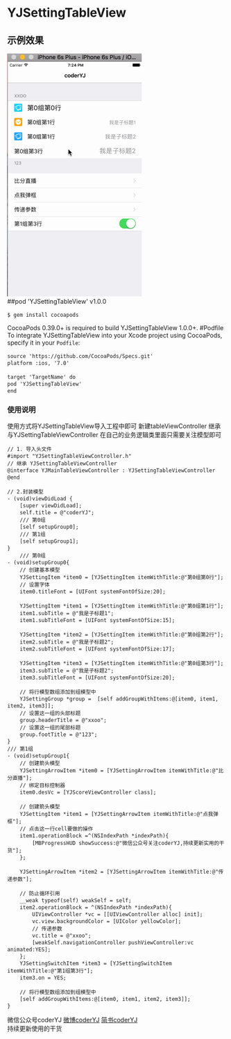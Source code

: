 # YJSettingTableView
## 示例效果
![coderYJ](1.gif)<br/>
##pod 'YJSettingTableView' v1.0.0
```
$ gem install cocoapods
``` 
CocoaPods 0.39.0+ is required to build YJSettingTableView 1.0.0+.
#Podfile</br>
To integrate YJSettingTableView into your Xcode project using CocoaPods, specify it in your `Podfile`:
```
source 'https://github.com/CocoaPods/Specs.git'
platform :ios, '7.0'

target 'TargetName' do
pod 'YJSettingTableView'
end
```

### 使用说明
使用方式将YJSettingTableView导入工程中即可
新建tableViewController 继承与YJSettingTableViewController
在自己的业务逻辑类里面只需要关注模型即可
```objc
// 1. 导入头文件
#import "YJSettingTableViewController.h"
// 继承 YJSettingTableViewController
@interface YJMainTableViewController : YJSettingTableViewController
@end

// 2.封装模型
- (void)viewDidLoad {
    [super viewDidLoad];
    self.title = @"coderYJ";
    /// 第0组
    [self setupGroup0];
    /// 第1组
    [self setupGroup1];
}
    /// 第0组
- (void)setupGroup0{
    // 创建基本模型
    YJSettingItem *item0 = [YJSettingItem itemWithTitle:@"第0组第0行"];
    // 设置字体
    item0.titleFont = [UIFont systemFontOfSize:20];
    
    YJSettingItem *item1 = [YJSettingItem itemWithTitle:@"第0组第1行"];
    item1.subTitle = @"我是子标题1";
    item1.subTitleFont = [UIFont systemFontOfSize:15];
    
    YJSettingItem *item2 = [YJSettingItem itemWithTitle:@"第0组第2行"];
    item2.subTitle = @"我是子标题2";
    item2.subTitleFont = [UIFont systemFontOfSize:17];
   
    YJSettingItem *item3 = [YJSettingItem itemWithTitle:@"第0组第3行"];
    item3.subTitle = @"我是子标题2";
    item3.subTitleFont = [UIFont systemFontOfSize:20];
    
    // 将行模型数组添加到组模型中
    YJSettingGroup *group =  [self addGroupWithItems:@[item0, item1, item2, item3]];
    // 设置这一组的头部标题
    group.headerTitle = @"xxoo";
    // 设置这一组的尾部标题
    group.footTitle = @"123";
}
/// 第1组
- (void)setupGroup1{
    // 创建箭头模型
    YJSettingArrowItem *item0 = [YJSettingArrowItem itemWithTitle:@"比分直播"];
    // 绑定目标控制器
    item0.desVc = [YJScoreViewController class];
    
    // 创建箭头模型
    YJSettingItem *item1 = [YJSettingArrowItem itemWithTitle:@"点我弹框"];
    // 点击这一行cell要做的操作
    item1.operationBlock =^(NSIndexPath *indexPath){
        [MBProgressHUD showSuccess:@"微信公众号关注coderYJ,持续更新实用的干货"];
    };
    
    YJSettingArrowItem *item2 = [YJSettingArrowItem itemWithTitle:@"传递参数"];
    
    // 防止循环引用
    __weak typeof(self) weakSelf = self;
    item2.operationBlock = ^(NSIndexPath *indexPath){
        UIViewController *vc = [[UIViewController alloc] init];
        vc.view.backgroundColor = [UIColor yellowColor];
        // 传递参数
        vc.title = @"xxoo";
        [weakSelf.navigationController pushViewController:vc animated:YES];
    };
    YJSettingSwitchItem *item3 = [YJSettingSwitchItem itemWithTitle:@"第1组第3行"];
    item3.on = YES;
    
    // 将行模型数组添加到组模型中
    [self addGroupWithItems:@[item0, item1, item2, item3]];
}
```
微信公众号coderYJ [微博coderYJ](http://weibo.com/u/5348162268) [简书coderYJ](http://www.jianshu.com/users/ce8eba0dbfb6/latest_articles)<br />
持续更新使用的干货

